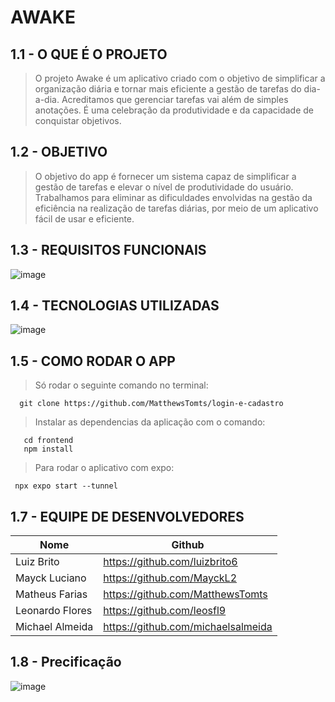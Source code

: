 # AWAKE

##   1.1 - O QUE É O PROJETO
> O projeto Awake é um aplicativo criado com o objetivo de simplificar a organização diária e tornar mais eficiente a gestão de tarefas do dia-a-dia. Acreditamos que gerenciar tarefas vai além de simples anotações. É uma celebração da produtividade e da capacidade de conquistar objetivos.

##   1.2 - OBJETIVO 
> O objetivo do app é fornecer um sistema capaz de simplificar a gestão de tarefas e elevar o nível de produtividade do usuário. Trabalhamos para eliminar as dificuldades envolvidas na gestão da eficiência na realização de tarefas diárias, por meio de um aplicativo fácil de usar e eficiente.


##   1.3 - REQUISITOS FUNCIONAIS  
![image](https://github.com/MatthewsTomts/login-e-cadastro/assets/112624030/24a7bf44-9b40-4936-b565-0129fd6835b4)


##   1.4 - TECNOLOGIAS UTILIZADAS
![image](https://github.com/MatthewsTomts/login-e-cadastro/assets/112624030/329c7e2d-0f94-4540-8c7b-4b1630bcad93)


##   1.5 - COMO RODAR O APP 
    
> Só rodar o seguinte comando no terminal:

      git clone https://github.com/MatthewsTomts/login-e-cadastro

> Instalar as dependencias da aplicação com o comando:

       cd frontend
       npm install 

> Para rodar o aplicativo com expo:
 
     npx expo start --tunnel
     
##   1.7 - EQUIPE DE DESENVOLVEDORES 
    
| Nome | Github |
|------|------|
| Luiz Brito  | https://github.com/luizbrito6
| Mayck Luciano | https://github.com/MayckL2
| Matheus Farias | https://github.com/MatthewsTomts
| Leonardo Flores | https://github.com/leosfl9
| Michael Almeida | https://github.com/michaelsalmeida

## 1.8 - Precificação 
![image](https://github.com/MatthewsTomts/login-e-cadastro/assets/112624030/bf039eea-d5d2-4e09-8958-1b9e25e2ed8c)


